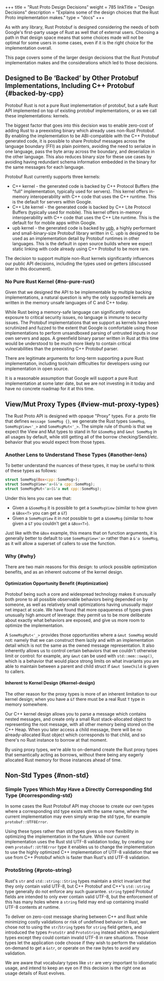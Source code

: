 +++
title = "Rust Proto Design Decisions"
weight = 785
linkTitle = "Design Decisions"
description = "Explains some of the design choices that the Rust Proto implementation makes."
type = "docs"
+++

As with any library, Rust Protobuf is designed considering the needs of both
Google's first-party usage of Rust as well that of external users. Choosing a
path in that design space means that some choices made will not be optimal for
some users in some cases, even if it is the right choice for the implementation
overall.

This page covers some of the larger design decisions that the Rust Protobuf
implementation makes and the considerations which led to those decisions.

## Designed to Be ‘Backed’ by Other Protobuf Implementations, Including C++ Protobuf {#backed-by-cpp}

Protobuf Rust is not a pure Rust implementation of protobuf, but a safe Rust API
implemented on top of existing protobuf implementations, or as we call these
implementations: kernels.

The biggest factor that goes into this decision was to enable zero-cost of
adding Rust to a preexisting binary which already uses non-Rust Protobuf. By
enabling the implementation to be ABI-compatible with the C++ Protobuf generated
code, it is possible to share Protobuf messages across the language boundary
(FFI) as plain pointers, avoiding the need to serialize in one language, pass
the byte array across the boundary, and deserialize in the other language. This
also reduces binary size for these use cases by avoiding having redundant schema
information embedded in the binary for the same messages for each language.

Protobuf Rust currently supports three kernels:

*   C++ kernel - the generated code is backed by C++ Protocol Buffers (the
    "full" implementation, typically used for servers). This kernel offers
    in-memory interoperability with C++ code that uses the C++ runtime. This is
    the default for servers within Google.
*   C++ Lite kernel - the generated code is backed by C++ Lite Protocol Buffers
    (typically used for mobile). This kernel offers in-memory interoperability
    with C++ code that uses the C++ Lite runtime. This is the default for
    for mobile apps within Google.
*   upb kernel - the generated code is backed by
    [upb](https://github.com/protocolbuffers/protobuf/tree/main/upb),
    a highly performant and small-binary-size Protobuf library written in C. upb
    is designed to be used as an implementation detail by Protobuf runtimes in
    other languages. This is the default in open source builds where we expect
    static linking with code already using C++ Protobuf to be more rare.

The decision to support multiple non-Rust kernels significantly influences our
public API decisions, including the types used on getters (discussed later in
this document).

### No Pure Rust Kernel {#no-pure-rust}

Given that we designed the API to be implementable by multiple backing
implementations, a natural question is why the only supported kernels are
written in the memory unsafe languages of C and C++ today.

While Rust being a memory-safe language can significantly reduce exposure to
critical security issues, no language is immune to security issues. The Protobuf
implementations that we support as kernels have been scrutinized and fuzzed to
the extent that Google is comfortable using those implementations to perform
unsandboxed parsing of untrusted inputs in our own servers and apps. A
greenfield binary parser written in Rust at this time would be understood to be
much more likely to contain critical vulnerabilities than the preexisting C++
Protobuf parser.

There are legitimate arguments for long-term supporting a pure Rust
implementation, including toolchain difficulties for developers using our
implementation in open source.

It is a reasonable assumption that Google will support a pure Rust
implementation at some later date, but we are not investing in it today and have
no concrete roadmap for it at this time.

## View/Mut Proxy Types {#view-mut-proxy-types}

The Rust Proto API is designed with opaque "Proxy" types. For a .proto file that
defines `message SomeMsg {}`, we generate the Rust types `SomeMsg`,
`SomeMsgView<'_>` and `SomeMsgMut<'_>`. The simple rule of thumb is that we
expect the View and Mut types to stand in for `&SomeMsg` and `&mut SomeMsg` in
all usages by default, while still getting all of the borrow checking/Send/etc.
behavior that you would expect from those types.

### Another Lens to Understand These Types {#another-lens}

To better understand the nuances of these types, it may be useful to think of
these types as follows:

```rust
struct SomeMsg(Box<cpp::SomeMsg>);
struct SomeMsgView<'a>(&'a cpp::SomeMsg);
struct SomeMsgMut<'a>(&'a mut cpp::SomeMsg);
```

Under this lens you can see that:

-   Given a `&SomeMsg` it is possible to get a `SomeMsgView` (similar to how
    given a `&Box<T>` you can get a `&T`)
-   Given a `SomeMsgView` it in *not* possible to get a `&SomeMsg` (similar to
    how given a `&T` you couldn't get a `&Box<T>`).

Just like with the `&Box` example, this means that on function arguments, it is
generally better to default to use `SomeMsgView<'a>` rather than a `&'a
SomeMsg`, as it will allow a superset of callers to use the function.

### Why {#why}

There are two main reasons for this design: to unlock possible optimization
benefits, and as an inherent outcome of the kernel design.

#### Optimization Opportunity Benefit {#optimization}

Protobuf being such a core and widespread technology makes it unusually both
prone to all possible observable behaviors being depended on by someone, as well
as relatively small optimizations having unusually major net impact at scale. We
have found that more opaqueness of types gives unusually high amount of
leverage: they permit us to be more deliberate about exactly what behaviors are
exposed, and give us more room to optimize the implementation.

A `SomeMsgMut<'_>` provides those opportunities where a `&mut SomeMsg` would
not: namely that we can construct them lazily and with an implementation detail
which is not the same as the owned message representation. It also inherently
allows us to control certain behaviors that we couldn't otherwise limit or
control: for example, any `&mut` can be used with `std::mem::swap()`, which is a
behavior that would place strong limits on what invariants you are able to
maintain between a parent and child struct if `&mut SomeChild` is given to
callers.

#### Inherent to Kernel Design {#kernel-design}

The other reason for the proxy types is more of an inherent limitation to our
kernel design; when you have a `&T` there must be a real Rust `T` type in memory
somewhere.

Our C++ kernel design allows you to parse a message which contains nested
messages, and create only a small Rust stack-allocated object to representing
the root message, with all other memory being stored on the C++ Heap. When you
later access a child message, there will be no already-allocated Rust object
which corresponds to that child, and so there's no Rust instance to borrow at
that moment.

By using proxy types, we're able to on-demand create the Rust proxy types that
semantically acting as borrows, without there being any eagerly allocated Rust
memory for those instances ahead of time.

## Non-Std Types {#non-std}

### Simple Types Which May Have a Directly Corresponding Std Type {#corresponding-std}

In some cases the Rust Protobuf API may choose to create our own types where a
corresponding std type exists with the same name, where the current
implementation may even simply wrap the std type, for example
`protobuf::UTF8Error`.

Using these types rather than std types gives us more flexibility in optimizing
the implementation in the future. While our current implementation uses the Rust
std UTF-8 validation today, by creating our own `protobuf::Utf8Error` type it
enables us to change the implementation to use the highly optimized C++
implementation of UTF-8 validation that we use from C++ Protobuf which is faster
than Rust's std UTF-8 validation.

### ProtoString {#proto-string}

Rust's `str` and `std::string::String` types maintain a strict invariant that
they only contain valid UTF-8, but C++ Protobuf and C++'s `std::string` type
generally do not enforce any such guarantee. `string` typed Protobuf fields are
intended to only ever contain valid UTF-8, but the enforcement of this has many
holes where a `string` field may end up containing invalid UTF-8 contents at
runtime.

To deliver on zero-cost message sharing between C++ and Rust while minimizing
costly validations or risk of undefined behavior in Rust, we chose not to using
the `str`/`String` types for `string` field getters, and introduced the types
`ProtoStr` and `ProtoString` instead which are equivalent types except they
could contain invalid UTF-8 in rare situations. Those types let the application
code choose if they wish to perform the validation on-demand to get a `&str`, or
operate on the raw bytes to avoid any validation.

We are aware that vocabulary types like `str` are very important to idiomatic
usage, and intend to keep an eye on if this decision is the right one as usage
details of Rust evolves.
